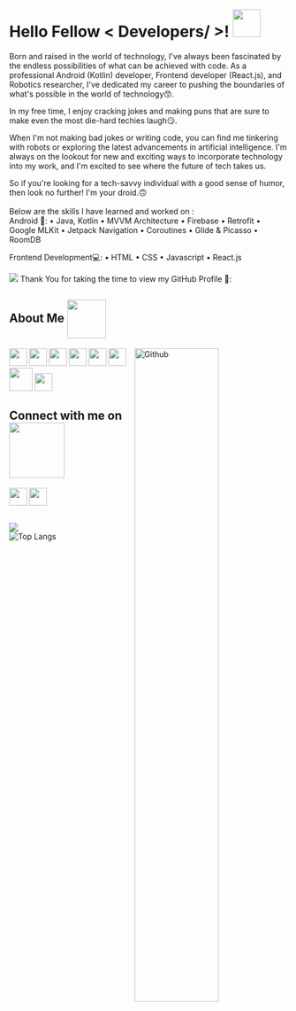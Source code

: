 
<h1> Hello Fellow < Developers/ >! <img src = "https://raw.githubusercontent.com/MartinHeinz/MartinHeinz/master/wave.gif" width = 50px> </h1>
Born and raised in the world of technology, I've always been fascinated by the endless possibilities of what can be achieved with code. As a professional Android (Kotlin) developer, Frontend developer (React.js), and Robotics researcher, I've dedicated my career to pushing the boundaries of what's possible in the world of technology😙.

In my free time, I enjoy cracking jokes and making puns that are sure to make even the most die-hard techies laugh😏.

When I'm not making bad jokes or writing code, you can find me tinkering with robots or exploring the latest advancements in artificial intelligence. I'm always on the lookout for new and exciting ways to incorporate technology into my work, and I'm excited to see where the future of tech takes us.

So if you're looking for a tech-savvy individual with a good sense of humor, then look no further! I'm your droid.🙃
<br><br>
Below are the skills I have learned and worked on : <br>
Android 📱: • Java, Kotlin • MVVM Architecture • Firebase • Retrofit • Google MLKit • Jetpack Navigation • Coroutines • Glide & Picasso • RoomDB

Frontend Development💻: • HTML • CSS • Javascript • React.js
  
<img src="https://media.giphy.com/media/3pTZ5pUYLUHh6/giphy.gif">
Thank You for taking the time to view my GitHub Profile 🙂: 
  
<h2> About Me <img width ='70px' align='center' src ='https://media.tenor.com/images/961415eb6dae57b4cebca656617398a9/tenor.gif'></h2>
<img width="55%" align="right" alt="Github" src="https://raw.githubusercontent.com/mkhairi/undraw/master/vendor/assets/images/undraw/artificial_intelligence.svg" />

<!-- - 🔭 I’m currently learning Kotlin Coroutines, Binding, LiveData, Room, DataStore, Paging, Clean Architecture, Dagger, Hilt, Koin.

- 🌱 I’m currently exploring Robotics (Path planning , Navigation and SLAM) & Android Development (Kotlin).

- 👯 I’m looking to collaborate on any projects that fulfills my curiosity to explore. -->

<!-- <h2> Skills <img align='center' src = "https://media2.giphy.com/media/QssGEmpkyEOhBCb7e1/giphy.gif?cid=ecf05e47a0n3gi1bfqntqmob8g9aid1oyj2wr3ds3mg700bl&rid=giphy.gif" width = 32px> </h2>
- ✔️ Android Development (Kotlin)<br> 
- ✔️ Python , C++ <br> 
- ✔️ Web Development (Html , CSS , Javascript) <br> 
- ✔️ Version Control (Git & Github) <br> 
  <br> -->
  <div> 
    <img width = '32px'  src="https://cdn.worldvectorlogo.com/logos/kotlin-1.svg"/> 
    <img width = '32px'  src="https://cdn.worldvectorlogo.com/logos/c.svg"/>
    <img width = '32px'  src="https://cdn.worldvectorlogo.com/logos/python-5.svg"/> 
    <img width = '32px'  src="https://cdn.worldvectorlogo.com/logos/logo-javascript.svg"/>
    <img width = '32px'  src="https://cdn.worldvectorlogo.com/logos/java-14.svg"/> 
    <img width = '32px'  src="https://cdn.worldvectorlogo.com/logos/android.svg"/>
    <img width = '42px'  src="https://cdn.worldvectorlogo.com/logos/arduino.svg"/>
    <img width = '32px'  src="https://cdn.worldvectorlogo.com/logos/raspberry-pi.svg"/>  
  </div>


<h2> Connect with me on<img align='center' src='https://raw.githubusercontent.com/ShahriarShafin/ShahriarShafin/main/Assets/handshake.gif' width="100px"> </h2>
<a href = 'https://www.linkedin.com/in/awasthirishit'> <img width = '32px' align= 'center' src="https://cdn.worldvectorlogo.com/logos/linkedin-icon.svg"/></a> 
<a href = 'https://www.github.com/awasthirishit'> <img width = '32px' align= 'center' src="https://pngimg.com/uploads/github/github_PNG28.png"/></a> 
<br><br>

![](https://komarev.com/ghpvc/?username=awasthirishit&color=brightgreen)<br>
![Top Langs](https://github-readme-stats.vercel.app/api/top-langs/?username=awasthirishit&theme=synthwave)

